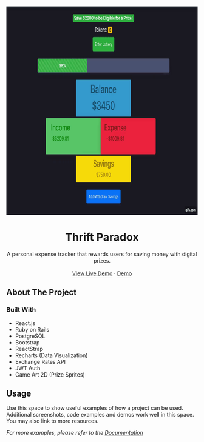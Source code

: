 
<!-- PROJECT LOGO -->
<br />
<p align="center">
  <a >
    <img src="/thrift_demo.gif" width="800" height="550" >
  </a>

  <h1 align="center">Thrift Paradox</h1>

  <p align="center">
    A personal expense tracker that rewards users for saving money with digital prizes. 
    <br />
    <br />
    <a href="https://thrift-paradox.herokuapp.com/">View Live Demo</a>
    ·
    <a href="https://github.com/github_username/repo_name/issues">Demo</a>
</p>
</p>


<!-- ABOUT THE PROJECT -->
## About The Project


### Built With

* React.js
* Ruby on Rails
* PostgreSQL
* Bootstrap
* ReactStrap 
* Recharts (Data Visualization)
* Exchange Rates API
* JWT Auth
* Game Art 2D (Prize Sprites)




<!-- USAGE EXAMPLES -->
## Usage

Use this space to show useful examples of how a project can be used. Additional screenshots, code examples and demos work well in this space. You may also link to more resources.

_For more examples, please refer to the [Documentation](https://example.com)_








